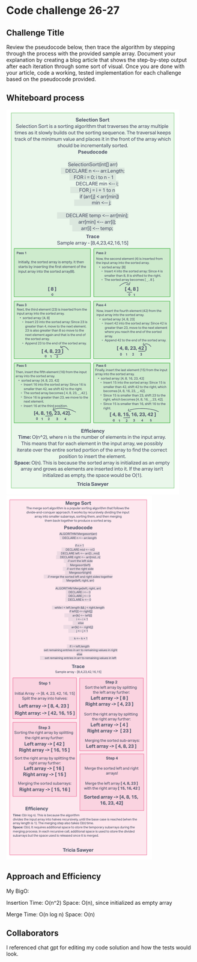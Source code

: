 # Code challenge 26-27

## Challenge Title

Review the pseudocode below, then trace the algorithm by stepping through the process with the provided sample array. Document your explanation by creating a blog article that shows the step-by-step output after each iteration through some sort of visual.
Once you are done with your article, code a working, tested implementation for each challenge based on the pseudocode provided.

## Whiteboard process

![Code challenge 26](../whiteboard-images/whiteboard26.png)
![Code challenge 27](../whiteboard-images/whiteboard27.png)

## Approach and Efficiency

My BigO:

Insertion
Time: O(n^2)
Space: O(n), since initialized as empty array

Merge
Time: O(n log n)
Space: O(n)

## Collaborators

I referenced chat gpt for editing my code solution and how the tests would look.
